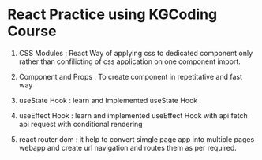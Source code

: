 # React Practice using KGCoding Course

1. CSS Modules : React Way of applying css to dedicated component only rather than confilicting of css application on one component import.

2. Component and Props : To create component in repetitative and fast way

3. useState Hook : learn and Implemented useState Hook

4. useEffect Hook : learn and implemented useEffect Hook with api fetch api request with conditional rendering

5. react router dom : it help to convert simgle page app into multiple pages webapp and create url navigation and routes them as per required.
